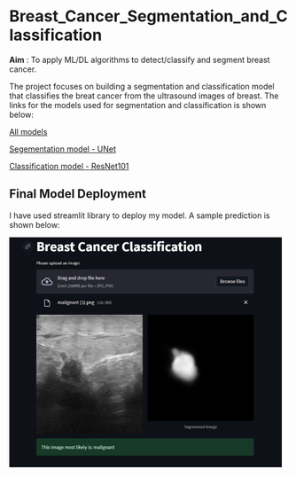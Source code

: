 # Breast_Cancer_Segmentation_and_Classification

**Aim** :
To apply ML/DL algorithms to detect/classify and segment breast cancer. 

The project focuses on building a segmentation and classification model that classifies the breat cancer from the ultrasound images of breast. The links for the models used for segmentation and classification is shown below:

[All models](https://drive.google.com/drive/folders/1aH7Y3k35BzUWB6b_XqjdZa34xYQYYlfR?usp=share_link)


[Segementation model - UNet](https://drive.google.com/drive/folders/1aH7Y3k35BzUWB6b_XqjdZa34xYQYYlfR?usp=share_link)


[Classification model - ResNet101](https://drive.google.com/file/d/1hWE29PxgPMySdYex_7hiXcqopUgA6sJZ/view?usp=sharing)

## Final Model Deployment 

I have used streamlit library to deploy my model. A sample prediction is shown below:

![Breast Cancer Classification](Breast_Cancer_CLassification.png)
